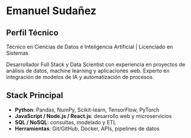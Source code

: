 # Emanuel Sudañez

## Perfil Técnico
Técnico en Ciencias de Datos e Inteligencia Artificial | Licenciado en Sistemas

Desarrollador Full Stack y Data Scientist con experiencia en proyectos de análisis de datos, machine learning y aplicaciones web. 
Experto en integración de modelos de IA y automatización de procesos.

## Stack Principal
- **Python**: Pandas, NumPy, Scikit-learn, TensorFlow, PyTorch  
- **JavaScript / Node.js / React.js**: desarrollo web y microservicios  
- **SQL / NoSQL**: consultas, modelado y ETL  
- **Herramientas**: Git/GitHub, Docker, APIs, pipelines de datos  
